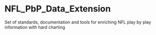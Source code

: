 # NFL_PbP_Data_Extension
Set of standards, documentation and tools for enriching NFL play by play information with hard charting
